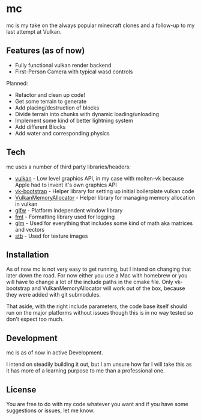 # mc

mc is my take on the always popular minecraft clones and a follow-up to my last attempt at Vulkan. 

## Features (as of now)

- Fully functional vulkan render backend
- First-Person Camera with typical wasd controls 

Planned: 

- Refactor and clean up code! 
- Get some terrain to generate 
- Add placing/destruction of blocks
- Divide terrain into chunks with dynamic loading/unloading
- Implement some kind of better lightning system
- Add different Blocks
- Add water and corresponding physics 

## Tech

mc uses a number of third party libraries/headers:

- [vulkan] - Low level graphics API, in my case with molten-vk because Apple had to invent it's own graphics API
- [vk-bootstrap] - Helper library for setting up initial boilerplate vulkan code
- [VulkanMemoryAllocator] - Helper library for managing memory allocation in vulkan
- [glfw] - Platform independent window library
- [fmt] - Formatting library used for logging
- [glm] - Used for everything that includes some kind of math aka matrices and vectors
- [stb] - Used for texture images

## Installation

As of now mc is not very easy to get running, but I intend on changing that later down the road. For now either you use a Mac with homebrew or you will have to change a lot of the include paths in the cmake file. Only vk-bootstrap and VulkanMemoryAllocator will work out of the box, because they were added with git submodules.

That aside, with the right include parameters, the code base itself should run on the major platforms without issues though this is in no way tested so don't expect too much. 

## Development

mc is as of now in active Development. 

I intend on steadily building it out, but I am unsure how far I will take this as it has more of a learning purpose to me than a professional one.

## License

You are free to do with my code whatever you want and if you have some suggestions or issues, let me know.

[vulkan]:<https://www.vulkan.org>
[vk-bootstrap]:<https://github.com/charles-lunarg/vk-bootstrap>
[VulkanMemoryAllocator]:<https://github.com/GPUOpen-LibrariesAndSDKs/VulkanMemoryAllocator>
[glfw]:<https://github.com/glfw/glfw>
[fmt]:<https://github.com/fmtlib/fmt>
[glm]:<https://github.com/g-truc/glm>
[stb]:<https://github.com/nothings/stb>